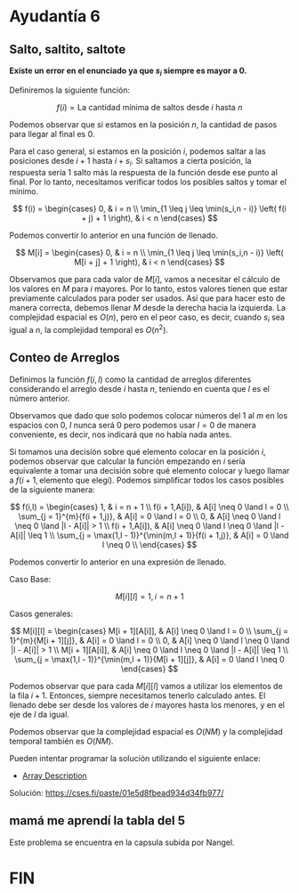 # Ayudantía 6
## Salto, saltito, saltote

**Existe un error en el enunciado ya que $s_i$ siempre es mayor a 0.**

Definiremos la siguiente función:

$$
 f(i) = \text{La cantidad mínima de saltos desde } i \text{ hasta } n 
$$

Podemos observar que si estamos en la posición $n$, la cantidad de pasos para llegar al final es 0.

Para el caso general, si estamos en la posición $i$, podemos saltar a las posiciones desde $i + 1$ hasta $i + s_i$. Si saltamos a cierta posición, la respuesta sería 1 salto más la respuesta de la función desde ese punto al final. Por lo tanto, necesitamos verificar todos los posibles saltos y tomar el mínimo.

$$
f(i) = 
\begin{cases} 
    0, & i = n \\
    \min_{1 \leq j \leq \min(s_i,n - i)} \left( f(i + j) + 1 \right), & i < n
\end{cases}
$$

Podemos convertir lo anterior en una función de llenado.

$$
M[i] = 
\begin{cases} 
    0, & i = n \\
    \min_{1 \leq j \leq \min(s_i,n - i)} \left( M[i + j] + 1 \right), & i < n
\end{cases}
$$

Observamos que para cada valor de $M[i]$, vamos a necesitar el cálculo de los valores en $M$ para $i$ mayores. Por lo tanto, estos valores tienen que estar previamente calculados para poder ser usados. Así que para hacer esto de manera correcta, debemos llenar $M$ desde la derecha hacia la izquierda. La complejidad espacial es $O(n)$, pero en el peor caso, es decir, cuando $s_i$ sea igual a $n$, la complejidad temporal es $O(n^2)$.


## Conteo de Arreglos

Definimos la función $f(i,l)$ como la cantidad de arreglos diferentes considerando el arreglo desde $i$ hasta $n$, teniendo en cuenta que $l$ es el número anterior.

Observamos que dado que solo podemos colocar números del 1 al $m$ en los espacios con 0, $l$ nunca será 0 pero podemos usar $l = 0$ de manera conveniente, es decir, nos indicará que no había nada antes.

Si tomamos una decisión sobre qué elemento colocar en la posición $i$, podemos observar que calcular la función empezando en $i$ sería equivalente a tomar una decisión sobre qué elemento colocar y luego llamar a $f(i + 1, \text{elemento que elegí})$. Podemos simplificar todos los casos posibles de la siguiente manera:

$$
f(i,l) =
\begin{cases}
    1, & i = n + 1 \\
    f(i + 1,A[i]), & A[i] \neq 0 \land l = 0 \\
    \sum_{j = 1}^{m}{f(i + 1,j)}, & A[i] = 0 \land l = 0 \\
    0, & A[i] \neq 0 \land l \neq 0 \land |l - A[i]| > 1 \\
    f(i + 1,A[i]), & A[i] \neq 0 \land l \neq 0 \land |l - A[i]| \leq 1 \\
    \sum_{j = \max(1,l - 1)}^{\min(m,l + 1)}{f(i + 1,j)}, & A[i] = 0 \land l \neq 0 \\
\end{cases}
$$

Podemos convertir lo anterior en una expresión de llenado.

Caso Base:

$$
M[i][l] = 1, i = n + 1
$$

Casos generales:

$$
M[i][l] = \begin{cases}
    M[i + 1][A[i]], & A[i] \neq 0 \land l = 0 \\
    \sum_{j = 1}^{m}{M[i + 1][j]}, & A[i] = 0 \land l = 0 \\
    0, & A[i] \neq 0 \land l \neq 0 \land |l - A[i]| > 1 \\
    M[i + 1][A[i]], & A[i] \neq 0 \land l \neq 0 \land |l - A[i]| \leq 1 \\
    \sum_{j = \max(1,l - 1)}^{\min(m,l + 1)}{M[i + 1][j]}, & A[i] = 0 \land l \neq 0 
\end{cases}
$$


Podemos observar que para cada $M[i][l]$ vamos a utilizar los elementos de la fila $i + 1$. Entonces, siempre necesitamos tenerlo calculado antes. El llenado debe ser desde los valores de $i$ mayores hasta los menores, y en el eje de $l$ da igual.

Podemos observar que la complejidad espacial es $O(NM)$ y la complejidad temporal también es $O(NM)$.

Pueden intentar programar la solución utilizando el siguiente enlace:
* [Array Description](https://cses.fi/problemset/task/1746)

Solución: https://cses.fi/paste/01e5d8fbead934d34fb977/

## mamá me aprendí la tabla del 5

Este problema se encuentra en la capsula subida por Nangel.

# FIN
